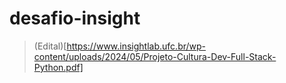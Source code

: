 # desafio-insight

> (Edital)[https://www.insightlab.ufc.br/wp-content/uploads/2024/05/Projeto-Cultura-Dev-Full-Stack-Python.pdf]
